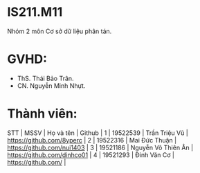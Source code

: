 # IS211.M11
Nhóm 2 môn Cơ sở dữ liệu phân tán.
# GVHD:
- ThS. Thái Bảo Trân.
- CN. Nguyễn Minh Nhựt.
# Thành viên:
STT |   MSSV   |      Họ và tên     |            Github             |
 1  | 19522539 |    Trần Triệu Vũ   |  https://github.com/8yperc    |
 2  | 19522316 |    Mai Đức Thuận   |  https://github.com/nui1403   |
 3  | 19521186 | Nguyễn Võ Thiên Ân |  https://github.com/dinhco01  |
 4  | 19521293 |     Đinh Văn Cơ    |  https://github.com/          |
